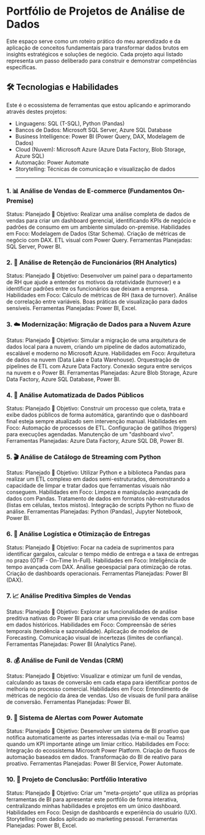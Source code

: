 # Portfólio de Projetos de Análise de Dados

Este espaço serve como um roteiro prático do meu aprendizado e da aplicação de conceitos fundamentais para transformar dados brutos em insights estratégicos e soluções de negócio. Cada projeto aqui listado representa um passo deliberado para construir e demonstrar competências específicas.

## 🛠️ Tecnologias e Habilidades
Este é o ecossistema de ferramentas que estou aplicando e aprimorando através destes projetos:
- Linguagens: SQL (T-SQL), Python (Pandas)
- Bancos de Dados: Microsoft SQL Server, Azure SQL Database
- Business Intelligence: Power BI (Power Query, DAX, Modelagem de Dados)
- Cloud (Nuvem): Microsoft Azure (Azure Data Factory, Blob Storage, Azure SQL)
- Automação: Power Automate
- Storytelling: Técnicas de comunicação e visualização de dados
  ____

### 1. 📊 Análise de Vendas de E-commerce (Fundamentos On-Premise)
Status: Planejado 📝
Objetivo: Realizar uma análise completa de dados de vendas para criar um dashboard gerencial, identificando KPIs de negócio e padrões de consumo em um ambiente simulado on-premise.
Habilidades em Foco:
Modelagem de Dados (Star Schema).
Criação de métricas de negócio com DAX.
ETL visual com Power Query.
Ferramentas Planejadas: SQL Server, Power BI.

### 2. 👥 Análise de Retenção de Funcionários (RH Analytics)
Status: Planejado 📝
Objetivo: Desenvolver um painel para o departamento de RH que ajude a entender os motivos da rotatividade (turnover) e a identificar padrões entre os funcionários que deixam a empresa.
Habilidades em Foco:
Cálculo de métricas de RH (taxa de turnover).
Análise de correlação entre variáveis.
Boas práticas de visualização para dados sensíveis.
Ferramentas Planejadas: Power BI, Excel.

### 3. ☁️ Modernização: Migração de Dados para a Nuvem Azure
Status: Planejado 📝
Objetivo: Simular a migração de uma arquitetura de dados local para a nuvem, criando um pipeline de dados automatizado, escalável e moderno no Microsoft Azure.
Habilidades em Foco:
Arquitetura de dados na nuvem (Data Lake e Data Warehouse).
Orquestração de pipelines de ETL com Azure Data Factory.
Conexão segura entre serviços na nuvem e o Power BI.
Ferramentas Planejadas: Azure Blob Storage, Azure Data Factory, Azure SQL Database, Power BI.

### 4. 🤖 Análise Automatizada de Dados Públicos
Status: Planejado 📝
Objetivo: Construir um processo que coleta, trata e exibe dados públicos de forma automática, garantindo que o dashboard final esteja sempre atualizado sem intervenção manual.
Habilidades em Foco:
Automação de processos de ETL.
Configuração de gatilhos (triggers) para execuções agendadas.
Manutenção de um "dashboard vivo".
Ferramentas Planejadas: Azure Data Factory, Azure SQL DB, Power BI.

### 5. 🎬 Análise de Catálogo de Streaming com Python
Status: Planejado 📝
Objetivo: Utilizar Python e a biblioteca Pandas para realizar um ETL complexo em dados semi-estruturados, demonstrando a capacidade de limpar e tratar dados que ferramentas visuais não conseguem.
Habilidades em Foco:
Limpeza e manipulação avançada de dados com Pandas.
Tratamento de dados em formatos não-estruturados (listas em células, textos mistos).
Integração de scripts Python no fluxo de análise.
Ferramentas Planejadas: Python (Pandas), Jupyter Notebook, Power BI.

### 6. 🚚 Análise Logística e Otimização de Entregas
Status: Planejado 📝
Objetivo: Focar na cadeia de suprimentos para identificar gargalos, calcular o tempo médio de entrega e a taxa de entregas no prazo (OTIF - On-Time In-Full).
Habilidades em Foco:
Inteligência de tempo avançada com DAX.
Análise geoespacial para otimização de rotas.
Criação de dashboards operacionais.
Ferramentas Planejadas: Power BI (DAX).

### 7. 📈 Análise Preditiva Simples de Vendas
Status: Planejado 📝
Objetivo: Explorar as funcionalidades de análise preditiva nativas do Power BI para criar uma previsão de vendas com base em dados históricos.
Habilidades em Foco:
Compreensão de séries temporais (tendência e sazonalidade).
Aplicação de modelos de Forecasting.
Comunicação visual de incertezas (limites de confiança).
Ferramentas Planejadas: Power BI (Analytics Pane).

### 8. 💰 Análise de Funil de Vendas (CRM)
Status: Planejado 📝
Objetivo: Visualizar e otimizar um funil de vendas, calculando as taxas de conversão em cada etapa para identificar pontos de melhoria no processo comercial.
Habilidades em Foco:
Entendimento de métricas de negócio da área de vendas.
Uso de visuais de funil para análise de conversão.
Ferramentas Planejadas: Power BI.

### 9. 🔔 Sistema de Alertas com Power Automate
Status: Planejado 📝
Objetivo: Desenvolver um sistema de BI proativo que notifica automaticamente as partes interessadas (via e-mail ou Teams) quando um KPI importante atinge um limiar crítico.
Habilidades em Foco:
Integração do ecossistema Microsoft Power Platform.
Criação de fluxos de automação baseados em dados.
Transformação do BI de reativo para proativo.
Ferramentas Planejadas: Power BI Service, Power Automate.

### 10. 🌟 Projeto de Conclusão: Portfólio Interativo
Status: Planejado 📝
Objetivo: Criar um "meta-projeto" que utiliza as próprias ferramentas de BI para apresentar este portfólio de forma interativa, centralizando minhas habilidades e projetos em um único dashboard.
Habilidades em Foco:
Design de dashboards e experiência do usuário (UX).
Storytelling com dados aplicado ao marketing pessoal.
Ferramentas Planejadas: Power BI, Excel.

